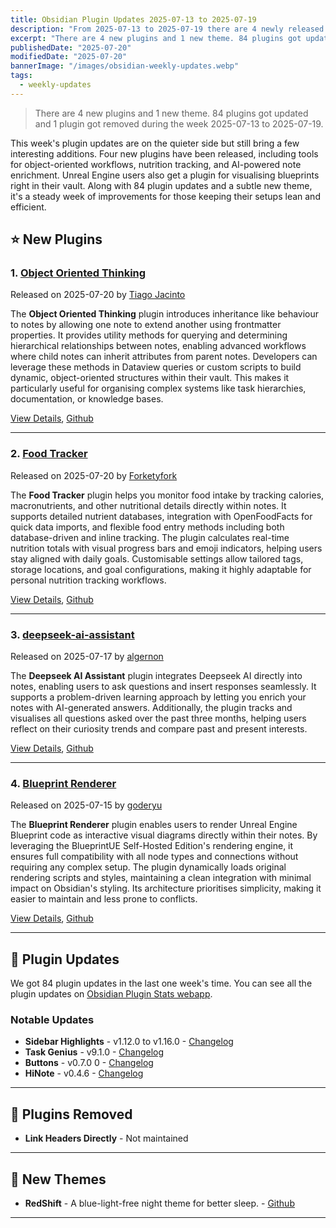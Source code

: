 ```yaml
---
title: Obsidian Plugin Updates 2025-07-13 to 2025-07-19
description: "From 2025-07-13 to 2025-07-19 there are 4 newly released plugins, 1 newly released theme and 84 plugin updates. 1 plugin got removed."
excerpt: "There are 4 new plugins and 1 new theme. 84 plugins got updated and 1 plugin got removed during the week 2025-07-13 to 2025-07-19."
publishedDate: "2025-07-20"
modifiedDate: "2025-07-20"
bannerImage: "/images/obsidian-weekly-updates.webp"
tags: 
  - weekly-updates
---
```


> There are 4 new plugins and 1 new theme. 84 plugins got updated and 1 plugin got removed during the week 2025-07-13 to 2025-07-19.

This week's plugin updates are on the quieter side but still bring a few interesting additions. Four new plugins have been released, including tools for object-oriented workflows, nutrition tracking, and AI-powered note enrichment. Unreal Engine users also get a plugin for visualising blueprints right in their vault. Along with 84 plugin updates and a subtle new theme, it's a steady week of improvements for those keeping their setups lean and efficient.


## ⭐ New Plugins

### 1. [Object Oriented Thinking](/plugins/object-oriented-thinking)

Released on 2025-07-20 by [Tiago Jacinto](https://github.com/TiagoJacinto)

The **Object Oriented Thinking** plugin introduces inheritance like behaviour to notes by allowing one note to extend another using frontmatter properties. It provides utility methods for querying and determining hierarchical relationships between notes, enabling advanced workflows where child notes can inherit attributes from parent notes. Developers can leverage these methods in Dataview queries or custom scripts to build dynamic, object-oriented structures within their vault. This makes it particularly useful for organising complex systems like task hierarchies, documentation, or knowledge bases.

[View Details](/plugins/object-oriented-thinking), [Github](https://github.com/TiagoJacinto/obsidian-object-oriented-thinking)

---

### 2. [Food Tracker](/plugins/food-tracker)

Released on 2025-07-20 by [Forketyfork](https://github.com/forketyfork)

The **Food Tracker** plugin helps you monitor food intake by tracking calories, macronutrients, and other nutritional details directly within notes. It supports detailed nutrient databases, integration with OpenFoodFacts for quick data imports, and flexible food entry methods including both database-driven and inline tracking. The plugin calculates real-time nutrition totals with visual progress bars and emoji indicators, helping users stay aligned with daily goals. Customisable settings allow tailored tags, storage locations, and goal configurations, making it highly adaptable for personal nutrition tracking workflows.

[View Details](/plugins/food-tracker), [Github](https://github.com/forketyfork/obsidian-food-tracker)

---

### 3. [deepseek-ai-assistant](/plugins/deepseek-ai-assistant)

Released on 2025-07-17 by [algernon](https://github.com/mali-i)

The **Deepseek AI Assistant** plugin integrates Deepseek AI directly into notes, enabling users to ask questions and insert responses seamlessly. It supports a problem-driven learning approach by letting you enrich your notes with AI-generated answers. Additionally, the plugin tracks and visualises all questions asked over the past three months, helping users reflect on their curiosity trends and compare past and present interests.

[View Details](/plugins/deepseek-ai-assistant), [Github](https://github.com/mali-i/deepseek-ai-assistant)

---

### 4. [Blueprint Renderer](/plugins/blueprint-renderer)

Released on 2025-07-15 by [goderyu](https://github.com/goderyu)

The **Blueprint Renderer** plugin enables users to render Unreal Engine Blueprint code as interactive visual diagrams directly within their notes. By leveraging the BlueprintUE Self-Hosted Edition's rendering engine, it ensures full compatibility with all node types and connections without requiring any complex setup. The plugin dynamically loads original rendering scripts and styles, maintaining a clean integration with minimal impact on Obsidian's styling. Its architecture prioritises simplicity, making it easier to maintain and less prone to conflicts.

[View Details](/plugins/blueprint-renderer), [Github](https://github.com/goderyu/obsidian-blueprint-renderer)

---

## 🔁 Plugin Updates

We got 84 plugin updates in the last one week's time. You can see all the plugin updates on [Obsidian Plugin Stats webapp](/updates).

### Notable Updates

- **Sidebar Highlights** - v1.12.0 to v1.16.0 - [Changelog](https://github.com/trevware/obsidian-sidebar-highlights/releases)
- **Task Genius** - v9.1.0 - [Changelog](https://github.com/Quorafind/Obsidian-Task-Genius/releases/tag/9.1.0)
- **Buttons** - v0.7.0 0 - [Changelog](https://github.com/shabegom/buttons/releases/tag/0.7.0)
- **HiNote** - v0.4.6 - [Changelog](https://github.com/CatMuse/HiNote/releases/tag/0.4.6)

---

## 🫡 Plugins Removed

- **Link Headers Directly** - Not maintained

---

## 🎨 New Themes

- **RedShift** - A blue-light-free night theme for better sleep. - [Github](https://github.com/norderan/RedShift-obsidian-theme)

---
